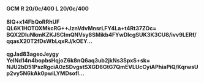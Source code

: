 #### GCM R 20/0c/400 L 20/0c/400
**8lQ+x14FbQoRRhUF**<br/>**QL6K1HOTOXMkcRG++JznVdvMnsrLFY4La+t4Rt37ZOc=**<br/>**BQX2DIuNkmKZKJSCImQNVsy8SMikb4FYwDIcgSUK3K3CU8/ivv9LERf/qqasX20T2fDsWbLqxRJ/kOEY...**<br/><br/>
**qgJad83ageoJeygy**<br/>**YeINd14n4bopbsHqjoZ6k8nQ6aq3ub2jkNs3SpxS+sk=**<br/>**NJU2bD51PszRgciA0zSDvgstSXGD6GtG7QmEVLUcCyiAPhiaPiQ/KqrwsUp2vy5N6kAk0pwiLYMDsofI...**